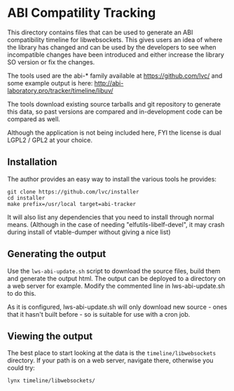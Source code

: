 ABI Compatility Tracking
========================

This directory contains files that can be used to generate an ABI compatibility
timeline for libwebsockets. This gives users an idea of where the library has
changed and can be used by the developers to see when incompatible changes have
been introduced and either increase the library SO version or fix the changes.

The tools used are the abi-\* family available at https://github.com/lvc/ and
some example output is here: http://abi-laboratory.pro/tracker/timeline/libuv/

The tools download existing source tarballs and git repository to generate this
data, so past versions are compared and in-development code can be compared as
well.

Although the application is not being included here, FYI the license is dual
LGPL2 / GPL2 at your choice.


Installation
------------

The author provides an easy way to install the various tools he provides:

    git clone https://github.com/lvc/installer
	cd installer
	make prefix=/usr/local target=abi-tracker

It will also list any dependencies that you need to install through normal
means.  (Although in the case of needing "elfutils-libelf-devel", it may
crash during install of vtable-dumper without giving a nice list)


Generating the output
---------------------

Use the `lws-abi-update.sh` script to download the source files, build them and
generate the output html. The output can be deployed to a directory on a web
server for example. Modify the commented line in lws-abi-update.sh to do this.

As it is configured, lws-abi-update.sh will only download new source - ones
that it hasn't built before - so is suitable for use with a cron job.


Viewing the output
------------------

The best place to start looking at the data is the `timeline/libwebsockets`
directory. If your path is on a web server, navigate there, otherwise you could
try:

    lynx timeline/libwebsockets/
